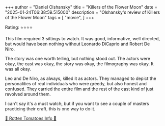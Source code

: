 +++
author = "Daniel Olshansky"
title = "Killers of the Flower Moon"
date = "2025-01-24T06:38:59.515000"
description = "Olshansky's review of Killers of the Flower Moon"
tags = [
    "movie",
]
+++

Rating: ⭐⭐⭐⭐

This film required 3 sittings to watch. It was good, informative, well directed,
but would have been nothing without Leonardo DiCaprio and Robert De Niro.

The story was one worth telling, but nothing stood out. The actors were okay, the
cast was okay, the story was okay, the filmography was okay. It was all okay.

Leo and De Niro, as always, killed it as actors. They managed to depict the personalities
of real individuals who were greedy, but also honest and confused. They carried the
entire film and the rest of the cast kind of just revolved around them.

I can't say it's a must watch, but if you want to see a couple of masters practicing
their craft, this is one way to do it.

[🍅 Rotten Tomatoes Info 🍅](https://www.rottentomatoes.com/m/killers_of_the_flower_moon)
